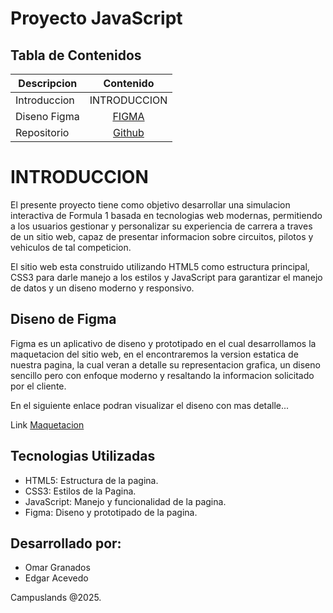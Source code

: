 # Proyecto JavaScript 


## Tabla de Contenidos 


| Descripcion       | Contenido                             |
| ----------------- |:-------------------------------------:|
| Introduccion      | INTRODUCCION                         |
| Diseno Figma      | [FIGMA](https://acortar.link/rmLuFo)  |
| Repositorio       | [Github](https://acortar.link/qjOiQM) |


# INTRODUCCION 

El presente proyecto tiene como objetivo desarrollar
una simulacion interactiva de Formula 1 basada en 
tecnologias web modernas, permitiendo a los usuarios
gestionar y personalizar su experiencia de carrera
a traves de un sitio web, capaz de presentar informacion
sobre circuitos, pilotos y vehiculos de tal competicion. 


El sitio web esta construido utilizando HTML5 como estructura
principal, CSS3 para darle manejo a los estilos y JavaScript 
para garantizar el manejo de datos y un diseno
moderno y responsivo. 

## Diseno de Figma 

Figma es un aplicativo de diseno y prototipado en el cual desarrollamos 
la maquetacion del sitio web, en el encontraremos la version estatica 
de nuestra pagina, la cual veran a detalle su representacion grafica, 
un diseno sencillo pero con enfoque moderno y resaltando la informacion solicitado por el cliente.

En el siguiente enlace podran visualizar el diseno con mas detalle... 

Link [Maquetacion](https://www.figma.com/design/1zWR3HFWxgMAT834MkzFWG/ProyectoJavaScript_AcevedoEdgarGranadosOmar?node-id=0-1&t=6dQhZIIM3w6UBgAU-1) 


## Tecnologias Utilizadas

- HTML5: Estructura de la pagina.
- CSS3: Estilos de la Pagina. 
- JavaScript: Manejo y funcionalidad de la pagina.
- Figma: Diseno y prototipado de la pagina. 

## Desarrollado por: 

- Omar Granados 
- Edgar Acevedo 

Campuslands @2025. 
